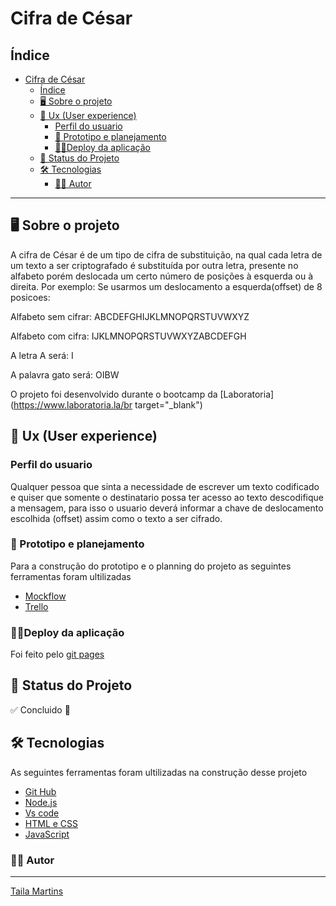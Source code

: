 # Cifra de César

## Índice

- [Cifra de César](#cifra-de-césar)
  - [Índice](#índice)
  - [🖥️ Sobre o projeto](#️-sobre-o-projeto)
  - [👥 Ux (User experience)](#-ux-user-experience)
    - [Perfil do usuario](#perfil-do-usuario)
    - [📆 Prototipo e planejamento](#-prototipo-e-planejamento)
    - [👩‍💻Deploy da aplicação](#deploy-da-aplicação)
  - [🚀 Status do Projeto](#-status-do-projeto)
  - [🛠️ Tecnologias](#️-tecnologias)
    - [🙋‍♀️ Autor](#️-autor)
  
***

## 🖥️ Sobre o projeto

A cifra de César é de um tipo de cifra de substituição, na qual cada letra de um texto a ser criptografado é substituída por outra letra,
presente no alfabeto porém deslocada um certo número de posições à esquerda ou à direita.
Por exemplo: Se usarmos um deslocamento a esquerda(offset) de 8 posicoes:

Alfabeto sem cifrar: ABCDEFGHIJKLMNOPQRSTUVWXYZ

Alfabeto com cifra: IJKLMNOPQRSTUVWXYZABCDEFGH

A letra A será: I

A palavra gato será: OIBW

O projeto foi desenvolvido durante o bootcamp da [Laboratoria](https://www.laboratoria.la/br target="_blank")

## 👥 Ux (User experience)
### Perfil do usuario
Qualquer pessoa que sinta a necessidade de escrever um texto codificado e quiser que somente o destinatario possa ter acesso ao texto descodifique a mensagem, para isso o usuario deverá informar a chave de deslocamento escolhida (offset)
assim como o texto a ser cifrado.

### 📆 Prototipo e planejamento
Para a construção do prototipo e o planning do projeto as seguintes ferramentas foram ultilizadas 
 - [Mockflow](https://wireframepro.mockflow.com/#/space/Me2J3mzlonb) 
 - [Trello](https://trello.com/b/68hPbmTu/cipher)
  
### 👩‍💻Deploy da aplicação
  Foi feito pelo [git pages](https://tailamartins.github.io/SAP007-cipher/)
  

## 🚀 Status do Projeto
 ✅ Concluido 🎉

## 🛠️ Tecnologias
As seguintes ferramentas foram ultilizadas na construção desse projeto

- [Git Hub](https://github.com/)
- [Node.js](https://nodejs.org/en/)
- [Vs code](https://ode.visualstudio.com/)
- [HTML e CSS](https://https://developer.mozilla.org/en-US/docs/Web/HTML/)
- [JavaScript](https://https://developer.mozilla.org/en-US/docs/Web/JavaScript/)


### 🙋‍♀️ Autor
***
[Taila Martins](https://github.com/TailaMartins)


